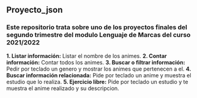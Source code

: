 ## Proyecto_json

### Este repositorio trata sobre uno de los proyectos finales del segundo trimestre del modulo Lenguaje de Marcas del curso 2021/2022

**1. Listar información:** Listar el nombre de los animes.
**2. Contar información:** Contar todos los animes.
**3. Buscar o filtrar información:** Pedir por teclado un genero y mostrar los animes que pertenecen a el.
**4. Buscar información relacionada:** Pide por teclado un anime y muestra el estudio que lo realiza.
**5. Ejercicio libre:** Pide por teclado un estudio y te muestra el anime realizado y su descripcion.

